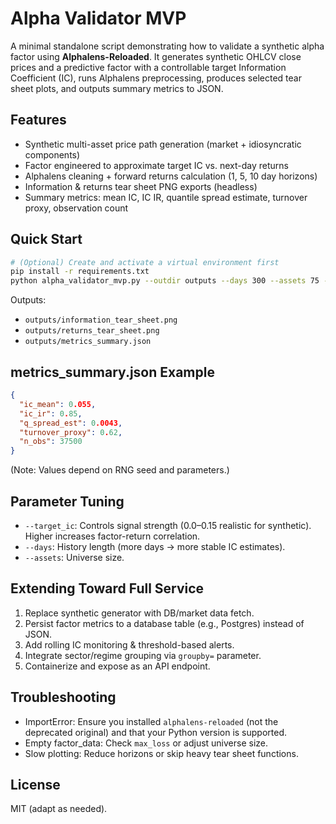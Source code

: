 # Alpha Validator MVP

A minimal standalone script demonstrating how to validate a synthetic alpha factor using **Alphalens-Reloaded**. It generates synthetic OHLCV close prices and a predictive factor with a controllable target Information Coefficient (IC), runs Alphalens preprocessing, produces selected tear sheet plots, and outputs summary metrics to JSON.

## Features
- Synthetic multi-asset price path generation (market + idiosyncratic components)
- Factor engineered to approximate target IC vs. next-day returns
- Alphalens cleaning + forward returns calculation (1, 5, 10 day horizons)
- Information & returns tear sheet PNG exports (headless)
- Summary metrics: mean IC, IC IR, quantile spread estimate, turnover proxy, observation count

## Quick Start

```bash
# (Optional) Create and activate a virtual environment first
pip install -r requirements.txt
python alpha_validator_mvp.py --outdir outputs --days 300 --assets 75 --target_ic 0.07
```

Outputs:
- `outputs/information_tear_sheet.png`
- `outputs/returns_tear_sheet.png`
- `outputs/metrics_summary.json`

## metrics_summary.json Example
```json
{
  "ic_mean": 0.055,
  "ic_ir": 0.85,
  "q_spread_est": 0.0043,
  "turnover_proxy": 0.62,
  "n_obs": 37500
}
```
(Note: Values depend on RNG seed and parameters.)

## Parameter Tuning
- `--target_ic`: Controls signal strength (0.0–0.15 realistic for synthetic). Higher increases factor-return correlation.
- `--days`: History length (more days → more stable IC estimates).
- `--assets`: Universe size.

## Extending Toward Full Service
1. Replace synthetic generator with DB/market data fetch.
2. Persist factor metrics to a database table (e.g., Postgres) instead of JSON.
3. Add rolling IC monitoring & threshold-based alerts.
4. Integrate sector/regime grouping via `groupby=` parameter.
5. Containerize and expose as an API endpoint.

## Troubleshooting
- ImportError: Ensure you installed `alphalens-reloaded` (not the deprecated original) and that your Python version is supported.
- Empty factor_data: Check `max_loss` or adjust universe size.
- Slow plotting: Reduce horizons or skip heavy tear sheet functions.

## License
MIT (adapt as needed).
